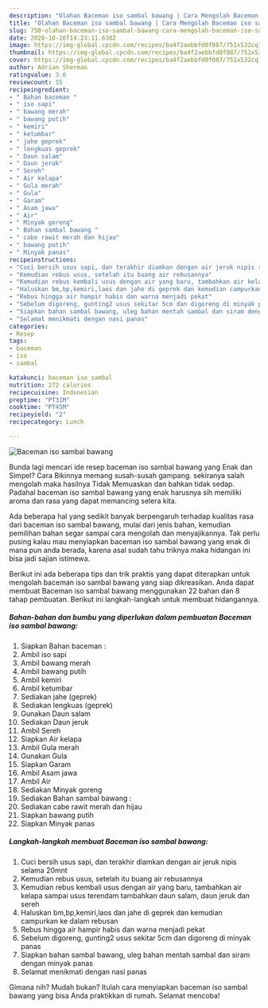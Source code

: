 ```yaml
---
description: "Olahan Baceman iso sambal bawang | Cara Mengolah Baceman iso sambal bawang Yang Bisa Manjain Lidah"
title: "Olahan Baceman iso sambal bawang | Cara Mengolah Baceman iso sambal bawang Yang Bisa Manjain Lidah"
slug: 750-olahan-baceman-iso-sambal-bawang-cara-mengolah-baceman-iso-sambal-bawang-yang-bisa-manjain-lidah
date: 2020-10-26T14:23:11.638Z
image: https://img-global.cpcdn.com/recipes/ba4f2aebbfd0f087/751x532cq70/baceman-iso-sambal-bawang-foto-resep-utama.jpg
thumbnail: https://img-global.cpcdn.com/recipes/ba4f2aebbfd0f087/751x532cq70/baceman-iso-sambal-bawang-foto-resep-utama.jpg
cover: https://img-global.cpcdn.com/recipes/ba4f2aebbfd0f087/751x532cq70/baceman-iso-sambal-bawang-foto-resep-utama.jpg
author: Adrian Sherman
ratingvalue: 3.6
reviewcount: 15
recipeingredient:
- " Bahan baceman "
- " iso sapi"
- " bawang merah"
- " bawang putih"
- " kemiri"
- " ketumbar"
- " jahe geprek"
- " lengkuas geprek"
- " Daun salam"
- " Daun jeruk"
- " Sereh"
- " Air kelapa"
- " Gula merah"
- " Gula"
- " Garam"
- " Asam jawa"
- " Air"
- " Minyak goreng"
- " Bahan sambal bawang "
- " cabe rawit merah dan hijau"
- " bawang putih"
- " Minyak panas"
recipeinstructions:
- "Cuci bersih usus sapi, dan terakhir diamkan dengan air jeruk nipis selama 20mnt"
- "Kemudian rebus usus, setelah itu buang air rebusannya"
- "Kemudian rebus kembali usus dengan air yang baru, tambahkan air kelapa sampai usus terendam tambahkan daun salam, daun jeruk dan sereh"
- "Haluskan bm,bp,kemiri,laos dan jahe di geprek dan kemudian campurkan ke dalam rebusan"
- "Rebus hingga air hampir habis dan warna menjadi pekat"
- "Sebelum digoreng, gunting2 usus sekitar 5cm dan digoreng di minyak panas"
- "Siapkan bahan sambal bawang, uleg bahan mentah sambal dan siram dengan minyak panas"
- "Selamat menikmati dengan nasi panas"
categories:
- Resep
tags:
- baceman
- iso
- sambal

katakunci: baceman iso sambal 
nutrition: 272 calories
recipecuisine: Indonesian
preptime: "PT31M"
cooktime: "PT45M"
recipeyield: "2"
recipecategory: Lunch

---
```



![Baceman iso sambal bawang](https://img-global.cpcdn.com/recipes/ba4f2aebbfd0f087/751x532cq70/baceman-iso-sambal-bawang-foto-resep-utama.jpg)

Bunda lagi mencari ide resep baceman iso sambal bawang yang Enak dan Simpel? Cara Bikinnya memang susah-susah gampang. sekiranya salah mengolah maka hasilnya Tidak Memuaskan dan bahkan tidak sedap. Padahal baceman iso sambal bawang yang enak harusnya sih memiliki aroma dan rasa yang dapat memancing selera kita.



Ada beberapa hal yang sedikit banyak berpengaruh terhadap kualitas rasa dari baceman iso sambal bawang, mulai dari jenis bahan, kemudian pemilihan bahan segar sampai cara mengolah dan menyajikannya. Tak perlu pusing kalau mau menyiapkan baceman iso sambal bawang yang enak di mana pun anda berada, karena asal sudah tahu triknya maka hidangan ini bisa jadi sajian istimewa.


Berikut ini ada beberapa tips dan trik praktis yang dapat diterapkan untuk mengolah baceman iso sambal bawang yang siap dikreasikan. Anda dapat membuat Baceman iso sambal bawang menggunakan 22 bahan dan 8 tahap pembuatan. Berikut ini langkah-langkah untuk membuat hidangannya.

<!--inarticleads1-->

##### Bahan-bahan dan bumbu yang diperlukan dalam pembuatan Baceman iso sambal bawang:

1. Siapkan  Bahan baceman :
1. Ambil  iso sapi
1. Ambil  bawang merah
1. Ambil  bawang putih
1. Ambil  kemiri
1. Ambil  ketumbar
1. Sediakan  jahe (geprek)
1. Sediakan  lengkuas (geprek)
1. Gunakan  Daun salam
1. Sediakan  Daun jeruk
1. Ambil  Sereh
1. Siapkan  Air kelapa
1. Ambil  Gula merah
1. Gunakan  Gula
1. Siapkan  Garam
1. Ambil  Asam jawa
1. Ambil  Air
1. Sediakan  Minyak goreng
1. Sediakan  Bahan sambal bawang :
1. Sediakan  cabe rawit merah dan hijau
1. Siapkan  bawang putih
1. Siapkan  Minyak panas




<!--inarticleads2-->

##### Langkah-langkah membuat Baceman iso sambal bawang:

1. Cuci bersih usus sapi, dan terakhir diamkan dengan air jeruk nipis selama 20mnt
1. Kemudian rebus usus, setelah itu buang air rebusannya
1. Kemudian rebus kembali usus dengan air yang baru, tambahkan air kelapa sampai usus terendam tambahkan daun salam, daun jeruk dan sereh
1. Haluskan bm,bp,kemiri,laos dan jahe di geprek dan kemudian campurkan ke dalam rebusan
1. Rebus hingga air hampir habis dan warna menjadi pekat
1. Sebelum digoreng, gunting2 usus sekitar 5cm dan digoreng di minyak panas
1. Siapkan bahan sambal bawang, uleg bahan mentah sambal dan siram dengan minyak panas
1. Selamat menikmati dengan nasi panas




Gimana nih? Mudah bukan? Itulah cara menyiapkan baceman iso sambal bawang yang bisa Anda praktikkan di rumah. Selamat mencoba!
